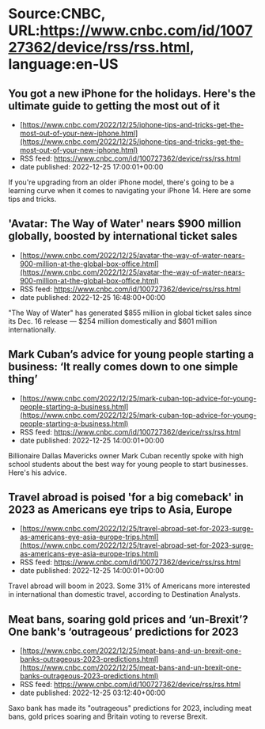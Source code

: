 # Source:CNBC, URL:https://www.cnbc.com/id/100727362/device/rss/rss.html, language:en-US

## You got a new iPhone for the holidays. Here's the ultimate guide to getting the most out of it
 - [https://www.cnbc.com/2022/12/25/iphone-tips-and-tricks-get-the-most-out-of-your-new-iphone.html](https://www.cnbc.com/2022/12/25/iphone-tips-and-tricks-get-the-most-out-of-your-new-iphone.html)
 - RSS feed: https://www.cnbc.com/id/100727362/device/rss/rss.html
 - date published: 2022-12-25 17:00:01+00:00

If you're upgrading from an older iPhone model, there's going to be a learning curve when it comes to navigating your iPhone 14. Here are some tips and tricks.

## 'Avatar: The Way of Water' nears $900 million globally, boosted by international ticket sales
 - [https://www.cnbc.com/2022/12/25/avatar-the-way-of-water-nears-900-million-at-the-global-box-office.html](https://www.cnbc.com/2022/12/25/avatar-the-way-of-water-nears-900-million-at-the-global-box-office.html)
 - RSS feed: https://www.cnbc.com/id/100727362/device/rss/rss.html
 - date published: 2022-12-25 16:48:00+00:00

"The Way of Water" has generated $855 million in global ticket sales since its Dec. 16 release — $254 million domestically and $601 million internationally.

## Mark Cuban’s advice for young people starting a business: ‘It really comes down to one simple thing’
 - [https://www.cnbc.com/2022/12/25/mark-cuban-top-advice-for-young-people-starting-a-business.html](https://www.cnbc.com/2022/12/25/mark-cuban-top-advice-for-young-people-starting-a-business.html)
 - RSS feed: https://www.cnbc.com/id/100727362/device/rss/rss.html
 - date published: 2022-12-25 14:00:01+00:00

Billionaire Dallas Mavericks owner Mark Cuban recently spoke with high school students about the best way for young people to start businesses. Here's his advice.

## Travel abroad is poised 'for a big comeback' in 2023 as Americans eye trips to Asia, Europe
 - [https://www.cnbc.com/2022/12/25/travel-abroad-set-for-2023-surge-as-americans-eye-asia-europe-trips.html](https://www.cnbc.com/2022/12/25/travel-abroad-set-for-2023-surge-as-americans-eye-asia-europe-trips.html)
 - RSS feed: https://www.cnbc.com/id/100727362/device/rss/rss.html
 - date published: 2022-12-25 14:00:01+00:00

Travel abroad will boom in 2023. Some 31% of Americans more interested in international than domestic travel, according to Destination Analysts.

## Meat bans, soaring gold prices and ‘un-Brexit’? One bank's ‘outrageous’ predictions for 2023
 - [https://www.cnbc.com/2022/12/25/meat-bans-and-un-brexit-one-banks-outrageous-2023-predictions.html](https://www.cnbc.com/2022/12/25/meat-bans-and-un-brexit-one-banks-outrageous-2023-predictions.html)
 - RSS feed: https://www.cnbc.com/id/100727362/device/rss/rss.html
 - date published: 2022-12-25 03:12:40+00:00

Saxo bank has made its "outrageous" predictions for 2023, including meat bans, gold prices soaring and Britain voting to reverse Brexit.

